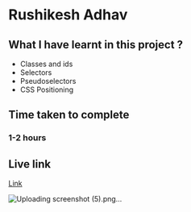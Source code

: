 # Rushikesh Adhav

## What I have learnt in this project ?
- Classes and ids
- Selectors
- Pseudoselectors
- CSS Positioning

## Time taken to complete
### 1-2 hours

## Live link
[Link](https://phenomenal-trifle-ce425b.netlify.app/)

![Uploading screenshot (5).png…]()
